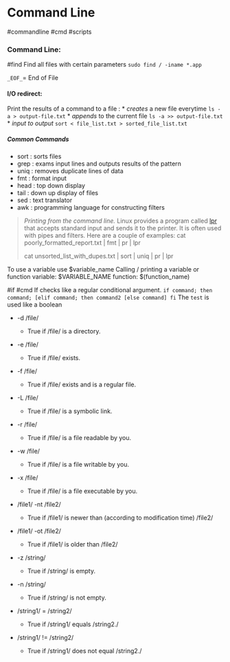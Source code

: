 # Command Line 
#commandline #cmd #scripts

### Command Line: 
#find
Find all files with certain parameters
`sudo find / -iname *.app`

`_EOF_`= End of File

#### I/O redirect: 
Print the results of a command to a file :
	* *creates* a new file everytime	`ls -a > output-file.txt`
	* *appends* to the current file	   `ls -a >> output-file.txt`
	* *input to output* `sort < file_list.txt > sorted_file_list.txt`
##### Common Commands 
* sort : sorts files
* grep : exams input lines and outputs results of the pattern 
* uniq : removes duplicate lines of data
* fmt : format input 
* head : top down display
* tail : down up display of files
* sed : text translator
* awk : programming language for constructing filters

>  *Printing from the command line.* Linux provides a program called  [lpr](http://linuxcommand.org/lc3_man_pages/lpr1.html)  that accepts standard input and sends it to the printer. It is often used with pipes and filters. Here are a couple of examples:
> cat poorly_formatted_report.txt | fmt | pr | lpr
> 
> cat unsorted_list_with_dupes.txt | sort | uniq | pr | lpr 

To use a variable use $variable_name
Calling / printing a variable or function 
	variable: $VARIABLE_NAME
	function: $(function_name)

#if #cmd
If checks like a regular conditional argument. 
	``if command; then 
			command;
		[elif command; then
			command2
		[else command]
			fi``
The `test` is used like a boolean

* -d /file/
	* True if /file/ is a directory.
	
* -e /file/
	* True if /file/ exists.
	
* -f /file/
	* True if /file/ exists and is a regular file.

* -L /file/
	* True if /file/ is a symbolic link.

* -r /file/
	* True if /file/ is a file readable by you.

* -w /file/
	* True if /file/ is a file writable by you.

* -x /file/
	* True if /file/ is a file executable by you.

* /file1/ -nt /file2/
	* True if /file1/ is newer than (according to modification time) /file2/

* /file1/ -ot /file2/
	* True if /file1/ is older than /file2/

* -z /string/
	* True if /string/ is empty.

* -n /string/
	* True if /string/ is not empty.

* /string1/ = /string2/
	* True if /string1/ equals /string2./

* /string1/ != /string2/
	* True if /string1/ does not equal /string2./

